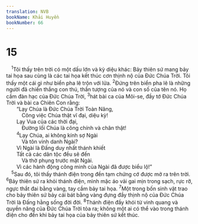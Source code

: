 ```yaml
---
translation: NVB
bookName: Khải Huyền 
bookNumber: 66
---
```


<div class="title"><h1>15</h1></div>
<span class="verse kh_15_1"> <sup>1</sup>Tôi thấy trên trời có một dấu lớn và kỳ diệu khác: Bảy thiên sứ mang bảy tai họa sau cùng là các tai họa kết thúc cơn thịnh nộ của Đức Chúa Trời. Tôi thấy một cái gì như biển pha lê trộn với lửa. </span>
<span class="verse kh_15_2"><sup>2</sup>Đứng trên biển pha lê là những người đã chiến thắng con thú, thần tượng của nó và con số của tên nó. Họ cầm đàn hạc của Đức Chúa Trời, </span>
<span class="verse kh_15_3"><sup>3</sup>hát bài ca của Môi-se, đầy tớ Đức Chúa Trời và bài ca Chiên Con rằng: <br/>  “Lạy Chúa là Đức Chúa Trời Toàn Năng, <br/>   Công việc Chúa thật vĩ đại, diệu kỳ! <br/>  Lạy Vua của các thời đại, <br/>   Đường lối Chúa là công chính và chân thật! <br/></span>
<span class="verse kh_15_4">  <sup>4</sup>Lạy Chúa, ai không kính sợ Ngài <br/>   Và tôn vinh danh Ngài? <br/>  Vì Ngài là Đấng duy nhất thánh khiết <br/>  Tất cả các dân tộc đều sẽ đến <br/>   Và thờ phụng trước mặt Ngài. <br/>  Vì các hành động công minh của Ngài đã được biểu lộ!” <br/></span>
<span class="verse kh_15_5"> <sup>5</sup>Sau đó, tôi thấy thánh điện trong đền tạm chứng cớ được mở ra trên trời. </span>
<span class="verse kh_15_6"><sup>6</sup>Bảy thiên sứ ra khỏi thánh điện, mình mặc áo vải gai mịn trong sạch, rực rỡ, ngực thắt đai bằng vàng, tay cầm bảy tai họa. </span>
<span class="verse kh_15_7"><sup>7</sup>Một trong bốn sinh vật trao cho bảy thiên sứ bảy cái bát bằng vàng đựng đầy thịnh nộ của Đức Chúa Trời là Đấng hằng sống đời đời. </span>
<span class="verse kh_15_8"><sup>8</sup>Thánh điện đầy khói từ vinh quang và quyền năng của Đức Chúa Trời tỏa ra; không một ai có thể vào trong thánh điện cho đến khi bảy tai họa của bảy thiên sứ kết thúc. <br/></span>
